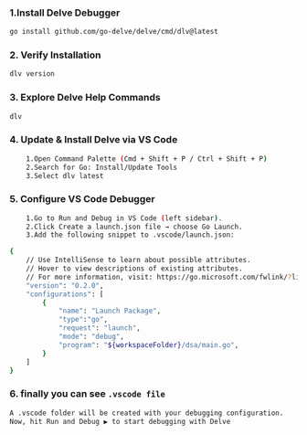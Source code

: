 ### 1.Install Delve Debugger

```sh
go install github.com/go-delve/delve/cmd/dlv@latest
```

### 2. Verify Installation

```sh
dlv version

```

### 3. Explore Delve Help Commands

```sh
dlv
```

### 4. Update & Install Delve via VS Code

```sh
    1.Open Command Palette (Cmd + Shift + P / Ctrl + Shift + P)
    2.Search for Go: Install/Update Tools
    3.Select dlv latest
```

### 5. Configure VS Code Debugger

```sh
    1.Go to Run and Debug in VS Code (left sidebar).
    2.Click Create a launch.json file → choose Go Launch.
    3.Add the following snippet to .vscode/launch.json:
```

```sh
{
    // Use IntelliSense to learn about possible attributes.
    // Hover to view descriptions of existing attributes.
    // For more information, visit: https://go.microsoft.com/fwlink/?linkid=830387
    "version": "0.2.0",
    "configurations": [
        {
            "name": "Launch Package",
            "type":"go",
            "request": "launch",
            "mode": "debug",
            "program": "${workspaceFolder}/dsa/main.go",
        }
    ]
}
```

### 6. finally you can see `.vscode file`

```sh
A .vscode folder will be created with your debugging configuration.
Now, hit Run and Debug ▶️ to start debugging with Delve
```
